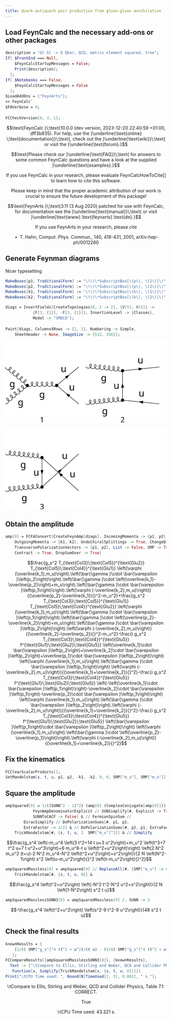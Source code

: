 ```yaml
---
title: Quark-antiquark pair production from gluon-gluon annihilation
---
```



## Load FeynCalc and the necessary add-ons or other packages

```mathematica
description = "Gl Gl -> Q Qbar, QCD, matrix element squared, tree";
If[ $FrontEnd === Null, 
  	$FeynCalcStartupMessages = False; 
  	Print[description]; 
  ];
If[ $Notebooks === False, 
  	$FeynCalcStartupMessages = False 
  ];
$LoadAddOns = {"FeynArts"};
<< FeynCalc`
$FAVerbose = 0; 
 
FCCheckVersion[9, 3, 1];
```

$$\text{FeynCalc }\;\text{10.0.0 (dev version, 2023-12-20 22:40:59 +01:00, dff3b835). For help, use the }\underline{\text{online} \;\text{documentation}}\;\text{, check out the }\underline{\text{wiki}}\;\text{ or visit the }\underline{\text{forum}.}$$

$$\text{Please check our }\underline{\text{FAQ}}\;\text{ for answers to some common FeynCalc questions and have a look at the supplied }\underline{\text{examples}.}$$

$$\text{If you use FeynCalc in your research, please evaluate FeynCalcHowToCite[] to learn how to cite this software.}$$

$$\text{Please keep in mind that the proper academic attribution of our work is crucial to ensure the future development of this package!}$$

$$\text{FeynArts }\;\text{3.11 (3 Aug 2020) patched for use with FeynCalc, for documentation see the }\underline{\text{manual}}\;\text{ or visit }\underline{\text{www}.\text{feynarts}.\text{de}.}$$

$$\text{If you use FeynArts in your research, please cite}$$

$$\text{ $\bullet $ T. Hahn, Comput. Phys. Commun., 140, 418-431, 2001, arXiv:hep-ph/0012260}$$

## Generate Feynman diagrams

Nicer typesetting

```mathematica
MakeBoxes[p1, TraditionalForm] := "\!\(\*SubscriptBox[\(p\), \(1\)]\)";
MakeBoxes[p2, TraditionalForm] := "\!\(\*SubscriptBox[\(p\), \(2\)]\)";
MakeBoxes[k1, TraditionalForm] := "\!\(\*SubscriptBox[\(k\), \(1\)]\)";
MakeBoxes[k2, TraditionalForm] := "\!\(\*SubscriptBox[\(k\), \(2\)]\)";
```

```mathematica
diags = InsertFields[CreateTopologies[0, 2 -> 2], {V[5], V[5]} -> 
     		{F[3, {1}], -F[3, {1}]}, InsertionLevel -> {Classes}, 
    		Model -> "SMQCD"]; 
 
Paint[diags, ColumnsXRows -> {2, 1}, Numbering -> Simple, 
  	SheetHeader -> None, ImageSize -> {512, 256}];
```

![1vrrrpz2pvdsp](img/1vrrrpz2pvdsp.svg)

![0tuhs963f9qap](img/0tuhs963f9qap.svg)

## Obtain the amplitude

```mathematica
amp[0] = FCFAConvert[CreateFeynAmp[diags], IncomingMomenta -> {p1, p2}, 
  	OutgoingMomenta -> {k1, k2}, UndoChiralSplittings -> True, ChangeDimension -> 4, 
  	TransversePolarizationVectors -> {p1, p2}, List -> False, SMP -> True, 
  	Contract -> True, DropSumOver -> True]
```

$$\frac{g_s^2 T_{\text{Col3}\;\text{Col5}}^{\text{Glu2}} T_{\text{Col5}\;\text{Col4}}^{\text{Glu1}} \left(\varphi (\overline{k_1},m_u)\right).\left(\bar{\gamma }\cdot \bar{\varepsilon }\left(p_2\right)\right).\left(\bar{\gamma }\cdot \left(\overline{k_1}-\overline{p_2}\right)+m_u\right).\left(\bar{\gamma }\cdot \bar{\varepsilon }\left(p_1\right)\right).\left(\varphi (-\overline{k_2},m_u)\right)}{(\overline{p_2}-\overline{k_1}){}^2-m_u^2}+\frac{g_s^2 T_{\text{Col3}\;\text{Col5}}^{\text{Glu1}} T_{\text{Col5}\;\text{Col4}}^{\text{Glu2}} \left(\varphi (\overline{k_1},m_u)\right).\left(\bar{\gamma }\cdot \bar{\varepsilon }\left(p_1\right)\right).\left(\bar{\gamma }\cdot \left(\overline{p_2}-\overline{k_2}\right)+m_u\right).\left(\bar{\gamma }\cdot \bar{\varepsilon }\left(p_2\right)\right).\left(\varphi (-\overline{k_2},m_u)\right)}{(\overline{k_2}-\overline{p_2}){}^2-m_u^2}-\frac{i g_s^2 T_{\text{Col3}\;\text{Col4}}^{\text{Glu5}} f^{\text{Glu1}\;\text{Glu2}\;\text{Glu5}} \left(\overline{k_1}\cdot \bar{\varepsilon }\left(p_2\right)+\overline{k_2}\cdot \bar{\varepsilon }\left(p_2\right)+\overline{p_1}\cdot \bar{\varepsilon }\left(p_2\right)\right) \left(\varphi (\overline{k_1},m_u)\right).\left(\bar{\gamma }\cdot \bar{\varepsilon }\left(p_1\right)\right).\left(\varphi (-\overline{k_2},m_u)\right)}{(\overline{k_1}+\overline{k_2}){}^2}-\frac{i g_s^2 T_{\text{Col3}\;\text{Col4}}^{\text{Glu5}} f^{\text{Glu1}\;\text{Glu2}\;\text{Glu5}} \left(-\left(\overline{k_1}\cdot \bar{\varepsilon }\left(p_1\right)\right)-\overline{k_2}\cdot \bar{\varepsilon }\left(p_1\right)-\overline{p_2}\cdot \bar{\varepsilon }\left(p_1\right)\right) \left(\varphi (\overline{k_1},m_u)\right).\left(\bar{\gamma }\cdot \bar{\varepsilon }\left(p_2\right)\right).\left(\varphi (-\overline{k_2},m_u)\right)}{(\overline{k_1}+\overline{k_2}){}^2}-\frac{i g_s^2 T_{\text{Col3}\;\text{Col4}}^{\text{Glu5}} f^{\text{Glu1}\;\text{Glu2}\;\text{Glu5}} \left(\bar{\varepsilon }\left(p_1\right)\cdot \bar{\varepsilon }\left(p_2\right)\right) \left(\varphi (\overline{k_1},m_u)\right).\left(\bar{\gamma }\cdot \left(\overline{p_2}-\overline{p_1}\right)\right).\left(\varphi (-\overline{k_2},m_u)\right)}{(\overline{k_1}+\overline{k_2}){}^2}$$

## Fix the kinematics

```mathematica
FCClearScalarProducts[];
SetMandelstam[s, t, u, p1, p2, -k1, -k2, 0, 0, SMP["m_u"], SMP["m_u"]];
```

## Square the amplitude

```mathematica
ampSquared[0] = 1/((SUNN^2 - 1)^2) (amp[0] (ComplexConjugate[amp[0]])) // 
         	FeynAmpDenominatorExplicit // SUNSimplify[#, Explicit -> True, 
          	SUNNToCACF -> False] & // FermionSpinSum // 
      	DiracSimplify // DoPolarizationSums[#, p1, p2, 
       	ExtraFactor -> 1/2] & // DoPolarizationSums[#, p2, p1, ExtraFactor -> 1/2] & // 
   	TrickMandelstam[#, {s, t, u, 2  SMP["m_u"]^2}] & // Simplify
```

$$\frac{g_s^4 \left(-m_u^4 \left(3 t^2+14 t u+3 u^2\right)+m_u^2 \left(t^3+7 t^2 u+7 t u^2+u^3\right)+6 m_u^8-t u \left(t^2+u^2\right)\right) \left(2 N^2 m_u^2 (t+u)-2 N^2 m_u^4-N^2 \left(t^2+u^2\right)+s^2\right)}{2 N \left(N^2-1\right) s^2 \left(u-m_u^2\right){}^2 \left(t-m_u^2\right){}^2}$$

```mathematica
ampSquaredMassless[0] = ampSquared[0] // ReplaceAll[#, {SMP["m_u"] -> 0}] & // 
  	TrickMandelstam[#, {s, t, u, 0}] &
```

$$\frac{g_s^4 \left(t^2+u^2\right) \left(-N^2 t^2-N^2 u^2+s^2\right)}{2 N \left(1-N^2\right) s^2 t u}$$

```mathematica
ampSquaredMasslessSUNN3[0] = ampSquaredMassless[0] /. SUNN -> 3
```

$$-\frac{g_s^4 \left(t^2+u^2\right) \left(s^2-9 t^2-9 u^2\right)}{48 s^2 t u}$$

## Check the final results

```mathematica
knownResults = {
   	(1/6) SMP["g_s"]^4 (t^2 + u^2)/(t u) - (3/8) SMP["g_s"]^4 (t^2 + u^2)/(s^2) 
   };
FCCompareResults[{ampSquaredMasslessSUNN3[0]}, {knownResults}, 
  Text -> {"\tCompare to Ellis, Stirling and Weber, QCD and Collider Physics, Table 7.1:", "CORRECT.", "WRONG!"}, Interrupt -> {Hold[Quit[1]], Automatic}, Factoring -> 
   Function[x, Simplify[TrickMandelstam[x, {s, t, u, 0}]]]]
Print["\tCPU Time used: ", Round[N[TimeUsed[], 3], 0.001], " s."];
```

$$\text{$\backslash $tCompare to Ellis, Stirling and Weber, QCD and Collider Physics, Table 7.1:} \;\text{CORRECT.}$$

$$\text{True}$$

$$\text{$\backslash $tCPU Time used: }43.321\text{ s.}$$